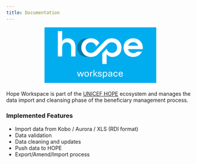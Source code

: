 ```yaml
---
title: Documentation
---
```



[<img src="./img/hope_workspace.png" style="margin-left: auto;margin-right: auto;width:300px;display:block"/>](./docs/src/img/hope_workspace.png)


Hope Workspace is part of the  [UNICEF HOPE](https://github.com/unicef/hope) ecosystem and manages the data import and cleansing phase of the beneficiary
management process.



### Implemented Features

- Import data from Kobo / Aurora / XLS (RDI format)
- Data validation
- Data cleaning and updates
- Push data to HOPE
- Export/Amend/Import process
